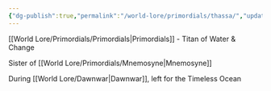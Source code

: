 ```yaml
---
{"dg-publish":true,"permalink":"/world-lore/primordials/thassa/","updated":"2024-12-23T12:35:47.422-05:00"}
---
```


[[World Lore/Primordials/Primordials\|Primordials]] - Titan of Water & Change

Sister of [[World Lore/Primordials/Mnemosyne\|Mnemosyne]]

During [[World Lore/Dawnwar\|Dawnwar]], left for the Timeless Ocean